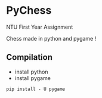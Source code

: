 # PyChess
NTU First Year Assignment

Chess made in python and pygame !

## Compilation
- install python
- install pygame
```Shell
pip install - U pygame
``` 
